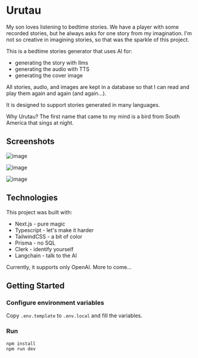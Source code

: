 # Urutau

My son loves listening to bedtime stories. We have a player with some recorded stories, but he always asks for one story from my imagination. I'm not so creative in imagining stories, so that was the sparkle of this project.

This is a bedtime stories generator that uses AI for:

- generating the story with llms
- generating the audio with TTS
- generating the cover image

All stories, audio, and images are kept in a database so that I can read and play them again and again (and again...).

It is designed to support stories generated in many languages.

Why Urutau? The first name that came to my mind is a bird from South America that sings at night.

## Screenshots

![image](https://github.com/apbetioli/urutau/assets/2829329/6d3028be-7de4-4096-af6f-c954c6968b67)

![image](https://github.com/apbetioli/urutau/assets/2829329/fd425dc0-8bcb-4a9c-995c-05055ac698d7)

![image](https://github.com/apbetioli/urutau/assets/2829329/471e5f0d-a184-4cea-8309-e19d962cf4bd)

## Technologies

This project was built with:

- Next.js - pure magic
- Typescript - let's make it harder
- TailwindCSS - a bit of color
- Prisma - no SQL
- Clerk - identify yourself
- Langchain - talk to the AI

Currently, it supports only OpenAI. More to come...

## Getting Started

### Configure environment variables

Copy `.env.template` to `.env.local` and fill the variables.

### Run

```bash
npm install
npm run dev
```
